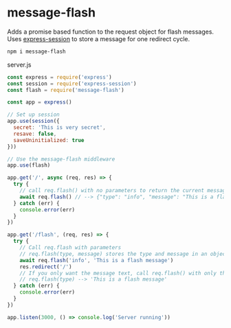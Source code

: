 # message-flash
Adds a promise based function to the request object for flash messages. Uses [express-session](https://www.npmjs.com/package/express-session) to store a message for one redirect cycle. 

```bash 
npm i message-flash
```

server.js

```javascript
const express = require('express')
const session = require('express-session')
const flash = require('message-flash')

const app = express()

// Set up session
app.use(session({
  secret: 'This is very secret',
  resave: false,
  saveUninitialized: true
}))

// Use the message-flash middleware
app.use(flash)

app.get('/', async (req, res) => {
  try {
    // call req.flash() with no parameters to return the current message in storage
    await req.flash() // --> {"type": "info", "message": "This is a flash message"}
  } catch (err) {
    console.error(err)
  }
})

app.get('/flash', (req, res) => {
  try {
    // Call req.flash with parameters
    // req.flash(type, message) stores the type and message in an object
    await req.flash('info', 'This is a flash message')
    res.redirect('/')
    // If you only want the message text, call req.flash() with only the type parameter
    // req.flash(type) --> 'This is a flash message'
  } catch (err) {
    console.error(err)
  }
})

app.listen(3000, () => console.log('Server running'))
```